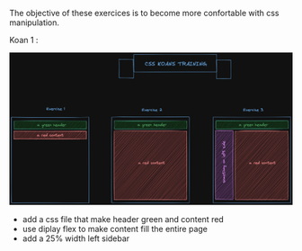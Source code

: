 The objective of these exercices is to become more confortable with css manipulation.

 Koan 1 : 

![graphical instructions](./css-koans-training.png)

 - add a css file that make header green and content red
 - use diplay flex to make content fill the entire page
 - add a 25% width left sidebar
